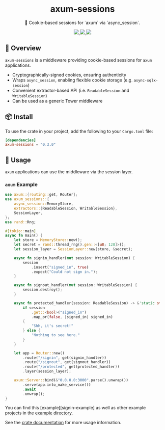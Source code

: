 <h1 align="center">
axum-sessions
</h1>

<p align="center">
🥠 Cookie-based sessions for `axum` via `async_session`.
</p>

<div align="center">
<a href="https://crates.io/crates/axum-sessions">
<img src="https://img.shields.io/crates/v/axum-sessions.svg" />
</a>
<a href="https://docs.rs/axum-sessions">
<img src="https://docs.rs/axum-sessions/badge.svg" />
</a>
<a href="https://github.com/maxcountryman/axum-sessions/actions/workflows/rust.yml">
<img src="https://github.com/maxcountryman/axum-sessions/actions/workflows/rust.yml/badge.svg" />
</a>
</div>

## 🎨 Overview

`axum-sessions` is a middleware providing cookie-based sessions for `axum` applications.

- Cryptographically-signed cookies, ensuring authenticity
- Wraps `async_session`, enabling flexible cookie storage (e.g. `async-sqlx-session`)
- Convenient extractor-based API (i.e. `ReadableSession` and `WritableSession`)
- Can be used as a generic Tower middleware

## 📦 Install

To use the crate in your project, add the following to your `Cargo.toml` file:

```toml
[dependencies]
axum-sessions = "0.3.0"
```

## 🤸 Usage

`axum` applications can use the middleware via the session layer.

### `axum` Example

```rust
use axum::{routing::get, Router};
use axum_sessions::{
    async_session::MemoryStore,
    extractors::{ReadableSession, WritableSession},
    SessionLayer,
};
use rand::Rng;

#[tokio::main]
async fn main() {
    let store = MemoryStore::new();
    let secret = rand::thread_rng().gen::<[u8; 128]>();
    let session_layer = SessionLayer::new(store, &secret);

    async fn signin_handler(mut session: WritableSession) {
        session
            .insert("signed_in", true)
            .expect("Could not sign in.");
    }

    async fn signout_handler(mut session: WritableSession) {
        session.destroy();
    }

    async fn protected_handler(session: ReadableSession) -> &'static str {
        if session
            .get::<bool>("signed_in")
            .map_or(false, |signed_in| signed_in)
        {
            "Shh, it's secret!"
        } else {
            "Nothing to see here."
        }
    }

    let app = Router::new()
        .route("/signin", get(signin_handler))
        .route("/signout", get(signout_handler))
        .route("/protected", get(protected_handler))
        .layer(session_layer);

    axum::Server::bind(&"0.0.0.0:3000".parse().unwrap())
        .serve(app.into_make_service())
        .await
        .unwrap();
}
```

You can find this [example][signin-example] as well as other example projects in the [example directory][examples].

See the [crate documentation][docs] for more usage information.

[readme-example]: https://github.com/maxcountryman/axum-sessions/tree/main/examples/signin
[examples]: https://github.com/maxcountryman/axum-sessions/tree/main/examples
[docs]: https://docs.rs/axum-sessions
